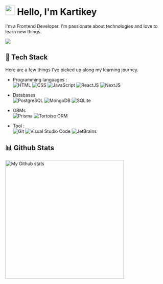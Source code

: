 # <img src="https://imgur.com/C7PX4kM.gif" height="30px" width="30px"> Hello, I'm Kartikey

I'm a Frontend Developer. I'm passionate about technologies and love to learn new things.


<img src="https://img.shields.io/badge/- devkart.official@gmail.com-556DB3?style=flat-square&logo=gmail&logoColor=EA4335"/>

## 🧰 Tech Stack

Here are a few things I've picked up along my learning journey.

- Programming languages : <br />
![HTML](https://img.shields.io/badge/-Java-05122A?style=flat&logo=Java&logoColor=FFFFFF)
![CSS](https://img.shields.io/badge/-Java-05122A?style=flat&logo=Java&logoColor=FFFFFF)
![JavaScript](https://img.shields.io/badge/-JavaScript-05122A?style=flat&logo=javascript)
![ReactJS](https://img.shields.io/badge/-Java-05122A?style=flat&logo=Java&logoColor=FFFFFF)
![NextJS](https://img.shields.io/badge/-Java-05122A?style=flat&logo=Java&logoColor=FFFFFF)


- Databases <br />
![PostgreSQL](https://img.shields.io/badge/-PostgreSQL-05122A?style=flat&logo=postgresql&logoColor=FFFFFF)
![MongoDB](https://img.shields.io/badge/-MongoDB-05122A?style=flat&logo=MongoDB&logoColor=47A248)
![SQLite](https://img.shields.io/badge/-SQLite-05122A?style=flat&logo=SQLite&logoColor=FFFFFF)


- ORMs <br />
![Prisma](https://img.shields.io/badge/-Prisma-05122A?style=flat&logo=Prisma&logoColor=FFFFFF)
![Tortoise ORM](https://img.shields.io/badge/-Tortoise%20ORM-05122A?style=flat&logo=tortoise-orm&logoColor=FFFFFF)


- Tool : <br />
![Git](https://img.shields.io/badge/-Git-05122A?style=flat&logo=git)
![Visual Studio Code](https://img.shields.io/badge/-Visual%20Studio%20Code-05122A?style=flat&logo=visual-studio-code&logoColor=007ACC)
![JetBrains](https://img.shields.io/badge/-JetBrains-05122A?style=flat&logo=jetbrains)


## 📊 Github Stats

<div align="left"> 
  <a href="https://github.com/dev-kart#gh-dark-mode-only">
    <img
      src="https://github-readme-stats-steel-omega.vercel.app/api?username=dev-kart&show_icons=true&include_all_commits=true&icon_color=2d77dc&title_color=2d77dc&text_color=ffffff&bg_color=0d1117&hide_border=true&number_format=long&rank_icon=percentile&show=reviews,discussions_started,discussions_answered,prs_merged,prs_merged_percentage#gh-dark-mode-only"
      alt="My Github stats"
      height="370"
    />
  </a>
<!--   <a href="https://github.com/dev-kart#gh-dark-mode-only">
    <img
      src="https://github-readme-stats-steel-omega.vercel.app/api/top-langs/?username=dev-kart&layout=pie&icon_color=2d77dc&title_color=2d77dc&text_color=ffffff&bg_color=0d1117&hide_border=true&langs_count=10#gh-dark-mode-only"
      alt="My Language stats"
      height="370"
    />
  </a> -->
</div>
